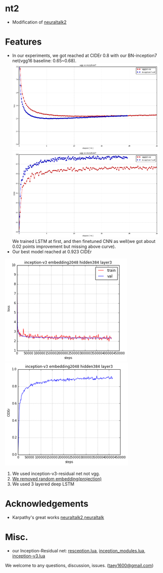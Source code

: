 # nt2
- Modification of [neuraltalk2](https://github.com/karpathy/neuraltalk2)

# Features
- In our experiments, we got reached at CIDEr 0.8 with our BN-inception7 net(vgg16 baseline: 0.65~0.68). 
![alt tag](https://github.com/taey16/nt2/blob/master/logs/nt2_vgg_inception_loss.png)
![alt tag](https://github.com/taey16/nt2/blob/master/logs/nt2_vgg_inception_CIDEr.png)
We trained LSTM at first, and then finetuned CNN as well(we got about 0.02 points improvement but missing above curve). 
- Our best model reached at 0.923 CIDEr

![alt tag](https://github.com/taey16/nt2/blob/master/logs/nt2_loss_inception-v3_embedding2048_hidden384_layer3.png)
![alt tag](https://github.com/taey16/nt2/blob/master/logs/nt2_CIDEr_inception-v3_embedding2048_hidden384_layer3.png)

1. We used inception-v3-residual net not vgg. 
2. [We removed random embedding(projection)](https://github.com/taey16/nt2/blob/master/misc/net_utils.lua#L28-32)
3. We used 3 layered deep LSTM

# Acknowledgements
- Karpathy's great works [neuraltalk2](https://github.com/karpathy/neuraltalk2),[neuraltalk](https://github.com/karpathy/neuraltalk)

# Misc.
- our Inception-Residual net: [resception.lua](https://github.com/taey16/image-encoder/blob/master/models/resception.lua), [inception_modules.lua](https://github.com/taey16/image-encoder/blob/master/models/inception_module.lua), [inception-v3.lua](https://github.com/taey16/image-encoder/blob/master/models/inception_v3.lua)

We welcome to any questions, discussion, issues. 
(taey1600@gmail.com)
